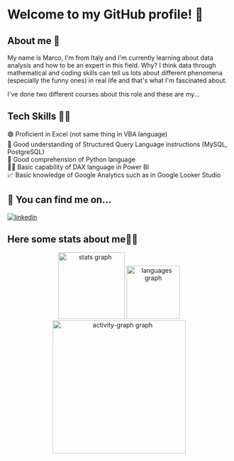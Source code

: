 # Welcome to my GitHub profile! 👋
## About me 🚀


My name is Marco, I'm from Italy and I'm currently learning about data analysis and how to be an expert in this field. Why? I think data through mathematical and coding skills can tell us lots about different phenomena (especially the funny ones) in real life and that's what I'm fascinated about.

I've done two different courses about this role and these are my...
## Tech Skills 🧑‍💻​ 
🟢 Proficient in Excel (not same thing in VBA language)  
​🧠 Good understanding of Structured Query Language instructions (MySQL, PostgreSQL)  
🐍​ Good comprehension of Python language  
👨‍💻​ Basic capability of DAX language in Power BI  
📈 Basic knowledge of Google Analytics such as in Google Looker Studio

## 🔗 You can find me on...  
[![linkedin](https://img.shields.io/badge/linkedin-0A66C2?style=for-the-badge&logo=linkedin&logoColor=white)](https://www.linkedin.com/in/marco-tripodi)

## Here some stats about me🔺​🔻
<div align="center">
  <img src="https://github-readme-stats.vercel.app/api?username=TripodiMarco&hide_title=false&hide_rank=false&show_icons=true&include_all_commits=true&count_private=true&disable_animations=false&theme=dracula&locale=en&hide_border=false&order=1" height="150" alt="stats graph"  />
  <img src="https://github-readme-stats.vercel.app/api/top-langs?username=TripodiMarco&locale=en&hide_title=false&layout=compact&card_width=320&langs_count=5&theme=dracula&hide_border=false&order=2" height="120" alt="languages graph"  />
  <img src="https://github-readme-activity-graph.vercel.app/graph?username=TripodiMarco&radius=16&theme=react&area=true&order=5" height="300" alt="activity-graph graph"  />
</div>

###

